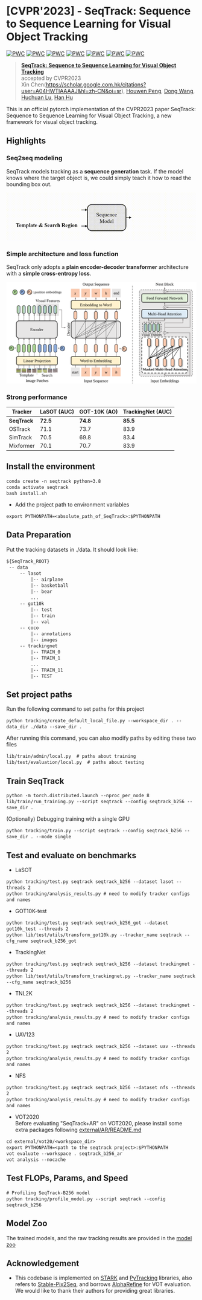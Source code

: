 # [CVPR'2023] - SeqTrack: Sequence to Sequence Learning for Visual Object Tracking

[![PWC](https://img.shields.io/endpoint.svg?url=https://paperswithcode.com/badge/seqtrack-sequence-to-sequence-learning-for/visual-object-tracking-on-tnl2k)](https://paperswithcode.com/sota/visual-object-tracking-on-tnl2k?p=seqtrack-sequence-to-sequence-learning-for)
[![PWC](https://img.shields.io/endpoint.svg?url=https://paperswithcode.com/badge/seqtrack-sequence-to-sequence-learning-for/visual-object-tracking-on-lasot)](https://paperswithcode.com/sota/visual-object-tracking-on-lasot?p=seqtrack-sequence-to-sequence-learning-for)
[![PWC](https://img.shields.io/endpoint.svg?url=https://paperswithcode.com/badge/seqtrack-sequence-to-sequence-learning-for/visual-object-tracking-on-lasot-ext)](https://paperswithcode.com/sota/visual-object-tracking-on-lasot-ext?p=seqtrack-sequence-to-sequence-learning-for)
[![PWC](https://img.shields.io/endpoint.svg?url=https://paperswithcode.com/badge/seqtrack-sequence-to-sequence-learning-for/visual-object-tracking-on-trackingnet)](https://paperswithcode.com/sota/visual-object-tracking-on-trackingnet?p=seqtrack-sequence-to-sequence-learning-for)
[![PWC](https://img.shields.io/endpoint.svg?url=https://paperswithcode.com/badge/seqtrack-sequence-to-sequence-learning-for/visual-object-tracking-on-got-10k)](https://paperswithcode.com/sota/visual-object-tracking-on-got-10k?p=seqtrack-sequence-to-sequence-learning-for)
[![PWC](https://img.shields.io/endpoint.svg?url=https://paperswithcode.com/badge/seqtrack-sequence-to-sequence-learning-for/visual-object-tracking-on-uav123)](https://paperswithcode.com/sota/visual-object-tracking-on-uav123?p=seqtrack-sequence-to-sequence-learning-for)
[![PWC](https://img.shields.io/endpoint.svg?url=https://paperswithcode.com/badge/seqtrack-sequence-to-sequence-learning-for/visual-object-tracking-on-needforspeed)](https://paperswithcode.com/sota/visual-object-tracking-on-needforspeed?p=seqtrack-sequence-to-sequence-learning-for)

> [**SeqTrack: Sequence to Sequence Learning for Visual Object Tracking**](https://arxiv.org/abs/2304.14394)<br>
> accepted by CVPR2023<br>
> Xin Chen(https://scholar.google.com.hk/citations?user=A04HWTIAAAAJ&hl=zh-CN&oi=sr), [Houwen Peng](https://houwenpeng.com/), [Dong Wang](https://silent-chen.github.io/), [Huchuan Lu](https://ice.dlut.edu.cn/lu/), [Han Hu](https://ancientmooner.github.io/
)


This is an official pytorch implementation of the CVPR2023 paper SeqTrack: Sequence to Sequence Learning for Visual Object Tracking, a new framework for visual object tracking.




## Highlights
### Seq2seq modeling
SeqTrack models tracking as a **sequence generation** task. If the model knows where the target object is, we could simply teach it how to read the bounding box out.

![SeqTrack_pipeline](tracking/pipeline.gif)

### Simple architecture and loss function
SeqTrack only adopts a **plain encoder-decoder transformer** architecture with a **simple cross-entropy loss**.

![SeqTrack_Framework](tracking/Framework.png)

### Strong performance
| Tracker      | LaSOT (AUC) | GOT-10K (AO) | TrackingNet (AUC) |
|--------------|-------------|--------------|-------------------|
| **SeqTrack** | **72.5**    | **74.8**     | **85.5**          |
| OSTrack      | 71.1        | 73.7         | 83.9              |
| SimTrack     | 70.5        | 69.8         | 83.4              |
| Mixformer    | 70.1        | 70.7         | 83.9              |

## Install the environment
```
conda create -n seqtrack python=3.8
conda activate seqtrack
bash install.sh
```

* Add the project path to environment variables
```
export PYTHONPATH=<absolute_path_of_SeqTrack>:$PYTHONPATH
```

## Data Preparation
Put the tracking datasets in ./data. It should look like:
   ```
   ${SeqTrack_ROOT}
    -- data
        -- lasot
            |-- airplane
            |-- basketball
            |-- bear
            ...
        -- got10k
            |-- test
            |-- train
            |-- val
        -- coco
            |-- annotations
            |-- images
        -- trackingnet
            |-- TRAIN_0
            |-- TRAIN_1
            ...
            |-- TRAIN_11
            |-- TEST
   ```
## Set project paths
Run the following command to set paths for this project
```
python tracking/create_default_local_file.py --workspace_dir . --data_dir ./data --save_dir .
```
After running this command, you can also modify paths by editing these two files
```
lib/train/admin/local.py  # paths about training
lib/test/evaluation/local.py  # paths about testing
```

## Train SeqTrack
```
python -m torch.distributed.launch --nproc_per_node 8 lib/train/run_training.py --script seqtrack --config seqtrack_b256 --save_dir .
```

(Optionally) Debugging training with a single GPU
```
python tracking/train.py --script seqtrack --config seqtrack_b256 --save_dir . --mode single
```


## Test and evaluate on benchmarks

- LaSOT
```
python tracking/test.py seqtrack seqtrack_b256 --dataset lasot --threads 2
python tracking/analysis_results.py # need to modify tracker configs and names
```
- GOT10K-test
```
python tracking/test.py seqtrack seqtrack_b256_got --dataset got10k_test --threads 2
python lib/test/utils/transform_got10k.py --tracker_name seqtrack --cfg_name seqtrack_b256_got
```
- TrackingNet
```
python tracking/test.py seqtrack seqtrack_b256 --dataset trackingnet --threads 2
python lib/test/utils/transform_trackingnet.py --tracker_name seqtrack --cfg_name seqtrack_b256
```
- TNL2K
```
python tracking/test.py seqtrack seqtrack_b256 --dataset trackingnet --threads 2
python tracking/analysis_results.py # need to modify tracker configs and names
```
- UAV123
```
python tracking/test.py seqtrack seqtrack_b256 --dataset uav --threads 2
python tracking/analysis_results.py # need to modify tracker configs and names
```
- NFS
```
python tracking/test.py seqtrack seqtrack_b256 --dataset nfs --threads 2
python tracking/analysis_results.py # need to modify tracker configs and names
```
- VOT2020  
Before evaluating "SeqTrack+AR" on VOT2020, please install some extra packages following [external/AR/README.md](external/AR/README.md)
```
cd external/vot20/<workspace_dir>
export PYTHONPATH=<path to the seqtrack project>:$PYTHONPATH
vot evaluate --workspace . seqtrack_b256_ar
vot analysis --nocache
```


## Test FLOPs, Params, and Speed
```
# Profiling SeqTrack-B256 model
python tracking/profile_model.py --script seqtrack --config seqtrack_b256
```

## Model Zoo
The trained models, and the raw tracking results are provided in the [model zoo](MODEL_ZOO.md)

## Acknowledgement
* This codebase is implemented on [STARK](https://github.com/researchmm/Stark) and [PyTracking](https://github.com/visionml/pytracking) libraries, also refers to [Stable-Pix2Seq](https://github.com/gaopengcuhk/Stable-Pix2Seq), and borrows [AlphaRefine](https://github.com/MasterBin-IIAU/AlphaRefine) for VOT evaluation. 
We would like to thank their authors for providing great libraries.



